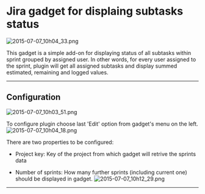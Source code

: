 Jira gadget for displaing subtasks status
================

![2015-07-07_10h04_33.png](https://bitbucket.org/repo/rzA5da/images/979070131-2015-07-07_10h04_33.png)

This gadget is a simple add-on for displaying status of all subtasks within sprint grouped by assigned user.
In other words, for every user assigned to the sprint, plugin will get all assigned subtasks and display summed estimated, remaining and logged values. 
____

## Configuration

![2015-07-07_10h03_51.png](https://bitbucket.org/repo/rzA5da/images/3991919402-2015-07-07_10h03_51.png)

To configure plugin choose last 'Edit' option from gadget's menu on the left. 
![2015-07-07_10h04_18.png](https://bitbucket.org/repo/rzA5da/images/1163549262-2015-07-07_10h04_18.png)

There are two properties to be configured:

- Project key: Key of the project from which gadget will retrive the sprints data

- Number of sprints: How many further sprints (including current one) should be displayed in gadget.
![2015-07-07_10h12_29.png](https://bitbucket.org/repo/rzA5da/images/2956729147-2015-07-07_10h12_29.png)

-----------------